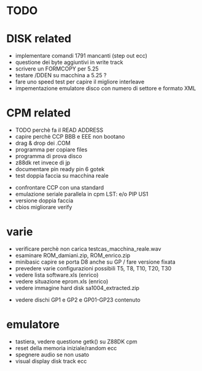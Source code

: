# TODO

# DISK related

- implementare comandi 1791 mancanti (step out ecc)
- questione dei byte aggiuntivi in write track
- scrivere un FORMCOPY per 5.25
- testare /DDEN su macchina a 5.25 ?
- fare uno speed test per capire il migliore interleave
- impementazione emulatore disco con numero di settore e formato XML

# CPM related

- TODO perchè fa il READ ADDRESS
- capire perchè CCP BBB e EEE non bootano
- drag & drop dei .COM
- programma per copiare files
- programma di prova disco
- z88dk ret invece di jp
- documentare pin ready pin 6 gotek
- test doppia faccia su macchina reale
* confrontare CCP con una standard
* emulazione seriale parallela in cpm LST: e/o PIP US1
* versione doppia faccia
* cbios migliorare verify

# varie

- verificare perchè non carica testcas_macchina_reale.wav
- esaminare ROM_damiani.zip, ROM_enrico.zip
- minibasic capire se porta D8 anche su GP / fare versione fixata
- prevedere varie configurazioni possibili T5, T8, T10, T20, T30
- vedere lista software.xls (enrico)
- vedere situazione eprom.xls (enrico)
- vedere immagine hard disk sa1004_extracted.zip
* vedere dischi GP1 e GP2 e GP01-GP23 contenuto

# emulatore

- tastiera, vedere questione getk() su Z88DK cpm
- reset della memoria iniziale/random ecc
- spegnere audio se non usato
- visual display disk track ecc

